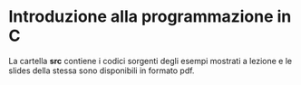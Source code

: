 # Introduzione alla programmazione in C
La cartella **src** contiene i codici sorgenti degli esempi mostrati a lezione e le slides della stessa sono disponibili in formato pdf.
